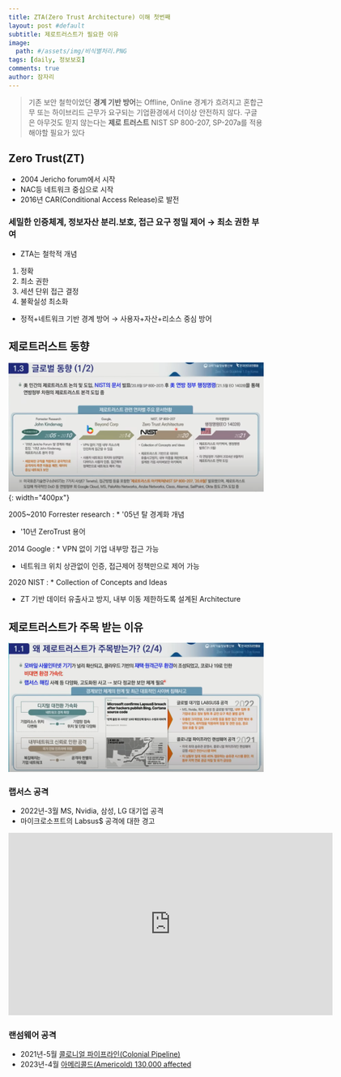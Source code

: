 ```yaml
---
title: ZTA(Zero Trust Architecture) 이해 첫번째
layout: post #default
subtitle: 제로트러스트가 필요한 이유
image:
  path: #/assets/img/비식별처리.PNG
tags: [daily, 정보보호]
comments: true
author: 잠자리
---
```


> 기존 보안 철학이었던 **경계 기반 방어**는 Offline, Online 경계가 흐려지고 혼합근무 또는 하이브리드 근무가 요구되는 기업환경에서 더이상 안전하지 않다. 
> 구글은 아무것도 믿지 않는다는 **제로 트러스트** 
> NIST SP 800-207, SP-207a를 적용해야할 필요가 있다

## Zero Trust(ZT)
* 2004 Jericho forum에서 시작
* NAC등 네트워크 중심으로 시작
* 2016년 CAR(Conditional Access Release)로 발전

### 세밀한 인증체계, 정보자산 분리.보호, 접근 요구 정밀 제어 &rarr; 최소 권한 부여 
* ZTA는 철학적 개념
1. 정확
2. 최소 권한
3. 세션 단위 접근 결정
4. 불확실성 최소화

* 정적+네트워크 기반 경계 방어 &rarr; 사용자+자산+리소스 중심 방어 

## 제로트러스트 동향
![ZT동향](/assets/img/ZT동향-2005-2021.png){: width="400px"}

2005~2010 Forrester research
: * '05년 탈 경계화 개념
* '10년 ZeroTrust 용어

2014 Google
: * VPN 없이 기업 내부망 접근 가능
* 네트워크 위치 상관없이 인증, 접근제어 정책만으로 제어 가능

2020 NIST
: * Collection of Concepts and Ideas
* ZT 기반 데이터 유출사고 방지, 내부 이동 제한하도록 설계된 Architecture

## 제로트러스트가 주목 받는 이유
![ZT주목받는이유](/assets/img/ZT주목받는이유.png)

### 랩서스 공격
* 2022년-3월 MS, Nvidia, 삼성, LG 대기업 공격
* 마이크로소프트의 Labsus$ 공격에 대한 경고
<iframe width="640" height="360" src="https://www.youtube.com/embed/kz75lmSbe7o" title="제로트러스트(Zero Trust) 가이드라인 1.0" frameborder="0" allow="accelerometer; autoplay; clipboard-write; encrypted-media; gyroscope; picture-in-picture; web-share" allowfullscreen></iframe>

### 랜섬웨어 공격
* 2021년-5월 [콜로니얼 파이프라인(Colonial Pipeline)](https://www.cisa.gov/news-events/news/attack-colonial-pipeline-what-weve-learned-what-weve-done-over-past-two-years)
* 2023년-4월 [아메리콜드(Americold) 130,000 affected](https://therecord.media/ransomware-attack-on-americold-cold-storage)